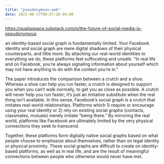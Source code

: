 ```yaml
---
title: "pseudonymous-web"
date: 2021-06-17T00:57:26-04:00
---
```


https://qualiaspace.substack.com/p/the-future-of-social-media-is-pseudonymous

an identity-based social graph is fundamentally limited. Your Facebook identity and social graph are mere digital shadows of their physical counterparts, and little more.
By attaching our real-world identities to everything we do, these platforms feel suffocating and unsafe.
"In real life and on Facebook, you’re always signaling information about yourself which may not have anything to do with the context you’re in."

The paper introduces the comparison between a crutch and a shoe. Whereas a shoe can help you run faster, a crutch is designed to support you when you can’t walk normally, to get you as close as possible. A crutch will never help you run faster; it’s just an imitative substitute when the real thing isn’t available. In this sense, Facebook’s social graph is a crutch that imitates real-world relationships. Platforms which 1) require or encourage using your real identity or 2) rely on existing social graphs (contacts, classmates, mutuals) merely imitate “being there.” By mirroring the real world, platforms like Facebook are ultimately limited by the very physical connections they seek to transcend.

Together, these platforms form digitally native social graphs based on what people choose to emphasize about themselves, rather than on legal identity or physical proximity. These social graphs are difficult to create on identity-based platforms, as well as in real life, and are the result of meaningful connections between people who otherwise would never have met.
